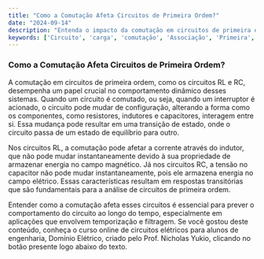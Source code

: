 ```yaml
---
title: "Como a Comutação Afeta Circuitos de Primeira Ordem?"
date: "2024-09-14"
description: "Entenda o impacto da comutação em circuitos de primeira ordem, como RL e RC, e como isso influencia o comportamento do circuito."
keywords: ['Circuito', 'carga', 'comutação', 'Associação', 'Primeira', 'RL', 'Capacitor']
---
```


### Como a Comutação Afeta Circuitos de Primeira Ordem?

A comutação em circuitos de primeira ordem, como os circuitos RL e RC, desempenha um papel crucial no comportamento dinâmico desses sistemas. Quando um circuito é comutado, ou seja, quando um interruptor é acionado, o circuito pode mudar de configuração, alterando a forma como os componentes, como resistores, indutores e capacitores, interagem entre si. Essa mudança pode resultar em uma transição de estado, onde o circuito passa de um estado de equilíbrio para outro.

Nos circuitos RL, a comutação pode afetar a corrente através do indutor, que não pode mudar instantaneamente devido à sua propriedade de armazenar energia no campo magnético. Já nos circuitos RC, a tensão no capacitor não pode mudar instantaneamente, pois ele armazena energia no campo elétrico. Essas características resultam em respostas transitórias que são fundamentais para a análise de circuitos de primeira ordem.

Entender como a comutação afeta esses circuitos é essencial para prever o comportamento do circuito ao longo do tempo, especialmente em aplicações que envolvem temporização e filtragem. Se você gostou deste conteúdo, conheça o curso online de circuitos elétricos para alunos de engenharia, Domínio Elétrico, criado pelo Prof. Nicholas Yukio, clicando no botão presente logo abaixo do texto.